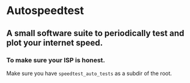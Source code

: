 # Autospeedtest
## A small software suite to periodically test and plot your internet speed.
### To make sure your ISP is honest.

Make sure you have `speedtest_auto_tests` as a subdir of the root.
